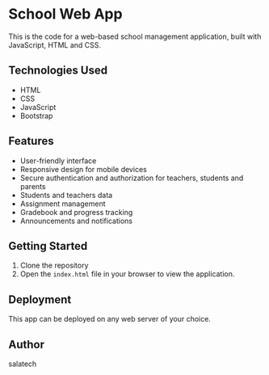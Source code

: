# School Web App

This is the code for a web-based school management application, built with JavaScript, HTML and CSS.

## Technologies Used
- HTML
- CSS
- JavaScript
- Bootstrap


## Features
- User-friendly interface
- Responsive design for mobile devices
- Secure authentication and authorization for teachers, students and parents
- Students and teachers data
- Assignment management
- Gradebook and progress tracking
- Announcements and notifications

## Getting Started
1. Clone the repository
2. Open the `index.html` file in your browser to view the application.

## Deployment
This app can be deployed on any web server of your choice.


## Author
salatech
